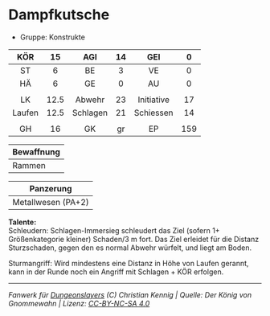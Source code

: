 # Dampfkutsche  
- Gruppe: Konstrukte  

| KÖR | 15 | AGI | 14 | GEI | 0 |
| :-: | :-: | :-: | :-: | :-: | :-: |
| ST | 6 | BE | 3 | VE | 0 |
| HÄ | 6 | GE | 0 | AU | 0 |
|  |
| LK | 12.5 | Abwehr | 23 | Initiative | 17 |
| Laufen | 12.5 | Schlagen | 21 | Schiessen | 14 |
|  |
| GH | 16 | GK | gr | EP | 159 |

| Bewaffnung |
| --- |
| Rammen |


| Panzerung |
| --- |
| Metallwesen (PA+2) |


**Talente:**  
Schleudern: Schlagen-Immersieg schleudert das Ziel (sofern 1+ Größenkategorie kleiner) Schaden/3 m fort. Das Ziel erleidet für die Distanz Sturzschaden, gegen den es normal Abwehr würfelt, und liegt am Boden.

Sturmangriff: Wird mindestens eine Distanz in Höhe von Laufen gerannt, kann in der Runde noch ein Angriff mit Schlagen + KÖR erfolgen.





___
*Fanwerk für [Dungeonslayers](https://www.dungeonslayers.net/) (C) Christian Kennig | Quelle: Der König von Gnommewahn | Lizenz: [CC-BY-NC-SA 4.0](https://creativecommons.org/licenses/by-nc-sa/4.0/deed.de)*